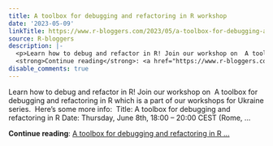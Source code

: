 ```yaml
---
title: A toolbox for debugging and refactoring in R workshop
date: '2023-05-09'
linkTitle: https://www.r-bloggers.com/2023/05/a-toolbox-for-debugging-and-refactoring-in-r-workshop/
source: R-bloggers
description: |-
  <p>Learn how to debug and refactor in R! Join our workshop on  A toolbox for debugging and refactoring in R which is a part of our workshops for Ukraine series.  Here’s some more info:  Title: A toolbox for debugging and refactoring in R Date: Thursday, June 8th, 18:00 – 20:00 CEST (Rome, ...</p>
  <strong>Continue reading</strong>: <a href="https://www.r-bloggers.com/2023/05/a-toolbox-for-debugging-and-refactoring-in-r-workshop/">A toolbox for debugging and refactoring in R ...
disable_comments: true
---
```

<p>Learn how to debug and refactor in R! Join our workshop on  A toolbox for debugging and refactoring in R which is a part of our workshops for Ukraine series.  Here’s some more info:  Title: A toolbox for debugging and refactoring in R Date: Thursday, June 8th, 18:00 – 20:00 CEST (Rome, ...</p>
<strong>Continue reading</strong>: <a href="https://www.r-bloggers.com/2023/05/a-toolbox-for-debugging-and-refactoring-in-r-workshop/">A toolbox for debugging and refactoring in R ...